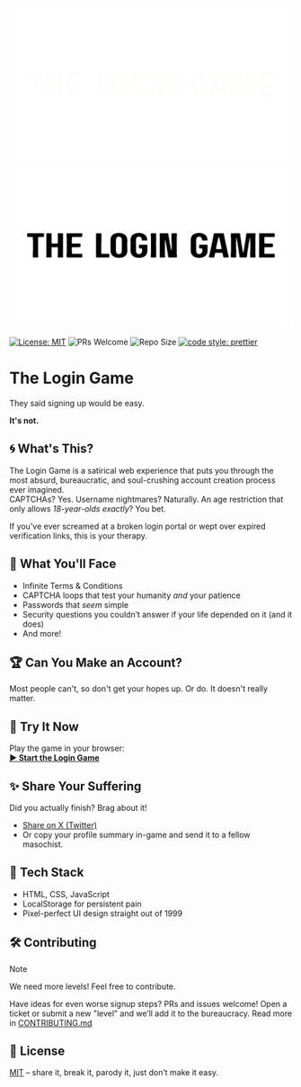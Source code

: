 ![The Login Game logo](assets/logo-dark.gif#gh-dark-mode-only)
![The Login Game logo](assets/logo-light.gif#gh-light-mode-only)

[![License: MIT](https://img.shields.io/badge/License-MIT-yellow.svg?style=flat-square)](LICENSE)
![PRs Welcome](https://img.shields.io/badge/PRs-welcome-brightgreen.svg?style=flat-square)
![Repo Size](https://img.shields.io/github/repo-size/npmInstallSnack/login-game?style=flat-square)
[![code style: prettier](https://img.shields.io/badge/code_style-prettier-ff69b4.svg?style=flat-square)](https://github.com/prettier/prettier)

# The Login Game

They said signing up would be easy.

**It's not.**

## 🌀 What's This?

The Login Game is a satirical web experience that puts you through the most absurd, bureaucratic, and soul-crushing account creation process ever imagined.  
CAPTCHAs? Yes. Username nightmares? Naturally. An age restriction that only allows _18-year-olds exactly_? You bet.

If you've ever screamed at a broken login portal or wept over expired verification links, this is your therapy.

## 🧠 What You'll Face

- Infinite Terms & Conditions
- CAPTCHA loops that test your humanity _and_ your patience
- Passwords that _seem_ simple
- Security questions you couldn’t answer if your life depended on it (and it does)
- And more!

## 🏆 Can You Make an Account?

Most people can't, so don't get your hopes up.
Or do. It doesn't really matter.

## 🚀 Try It Now

Play the game in your browser:  
**[▶️ Start the Login Game](https://yourgameurl.com)**

## ✨ Share Your Suffering

Did you actually finish? Brag about it!

- [Share on X (Twitter)](https://twitter.com/intent/tweet?text=I%20just%20finished%20The%20Login%20Game%20–%20the%20worst%20signup%20you%27ll%20ever%20enjoy!%20https%3A%2F%2Fyourgameurl.com)
- Or copy your profile summary in-game and send it to a fellow masochist.

## 👀 Tech Stack

- HTML, CSS, JavaScript
- LocalStorage for persistent pain
- Pixel-perfect UI design straight out of 1999

## 🛠 Contributing

> [!NOTE]
> We need more levels! Feel free to contribute.

Have ideas for even worse signup steps? PRs and issues welcome! Open a ticket or submit a new "level" and we’ll add it to the bureaucracy.
Read more in [CONTRIBUTING.md](CONTRIBUTING.md)

## 📄 License

[MIT](LICENSE) – share it, break it, parody it, just don’t make it easy.
